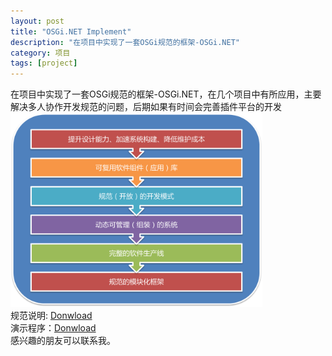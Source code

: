 ```yaml
---
layout: post
title: "OSGi.NET Implement"
description: "在项目中实现了一套OSGi规范的框架-OSGi.NET"
category: 项目
tags: [project]
---
```



在项目中实现了一套OSGi规范的框架-OSGi.NET，在几个项目中有所应用，主要解决多人协作开发规范的问题，后期如果有时间会完善插件平台的开发
<br/>
<img src="/images/valuation.png" width="80%">
<br/>
规范说明: <a href="/files/Documentation.chm">Donwload</a>
<br/>
演示程序：<a href="/files/OSGi.NET.ConsoleSample.rar">Donwload</a>
<br/>
感兴趣的朋友可以联系我。